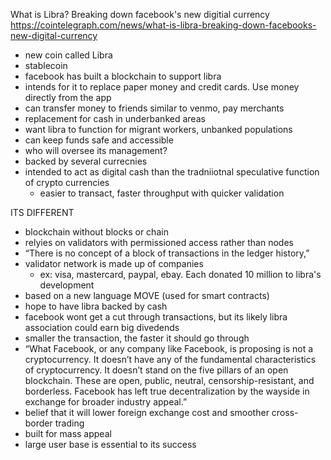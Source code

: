 What is Libra? Breaking down facebook's new digitial currency
https://cointelegraph.com/news/what-is-libra-breaking-down-facebooks-new-digital-currency

- new coin called Libra
- stablecoin
- facebook has built a blockchain to support libra
- intends for it to replace paper money and credit cards. Use money directly from the app
- can transfer money to friends similar to venmo, pay merchants
- replacement for cash in underbanked areas
- want libra to function for migrant workers, unbanked populations
- can keep funds safe and accessible
- who will oversee its management?
- backed by several currecnies
- intended to act as digital cash than the tradniiotnal speculative function of crypto currencies
  - easier to transact, faster throughput with quicker validation

ITS DIFFERENT
- blockchain without blocks or chain
- relyies on validators with permissioned access rather than nodes
- “There is no concept of a block of transactions in the ledger history,”
- validator network is made up of companies
  - ex: visa, mastercard, paypal, ebay. Each donated 10 million to libra's development
- based on a new language MOVE (used for smart contracts)
- hope to have libra backed by cash
- facebook wont get a cut through transactions, but its likely libra association could earn big divedends
- smaller the transaction, the faster it should go through
- “What Facebook, or any company like Facebook, is proposing is not a cryptocurrency. It doesn’t have any of the fundamental characteristics of cryptocurrency. It doesn’t stand on the five pillars of an open blockchain. These are open, public, neutral, censorship-resistant, and borderless. Facebook has left true decentralization by the wayside in exchange for broader industry appeal.”
- belief that it will lower foreign exchange cost and smoother cross-border trading
- built for mass appeal
- large user base is essential to its success


